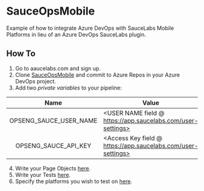 # SauceOpsMobile
Example of how to integrate Azure DevOps with SauceLabs Mobile Platforms in lieu of an Azure DevOps SauceLabs plugin.

## How To
1. Go to aaucelabs.com and sign up.
2. Clone [SauceOpsMobile](https://github.com/Sauceforge/SauceOpsMobile) and commit to Azure Repos in your Azure DevOps project.
3. Add two *private variables* to your pipeline:

| Name                   | Value                                                        |
| :--------------------: | -------------------------------------------------------------|
| OPSENG_SAUCE_USER_NAME | <USER NAME field @ https://app.saucelabs.com/user-settings>  |
| OPSENG_SAUCE_API_KEY   | <Access Key field @ https://app.saucelabs.com/user-settings> |

4. Write your Page Objects [here](https://github.com/Sauceforge/SauceOpsMobile/tree/master/SauceOps/YourTests/PageObjects).
5. Write your Tests [here](https://github.com/Sauceforge/SauceOpsMobile/tree/master/SauceOps/YourTests/Tests).
6. Specify the platforms you wish to test on [here](https://github.com/Sauceforge/SauceOpsMobile/blob/master/SauceOps/Core/DataSources/PlatformTestData.cs).